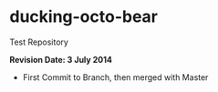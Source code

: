 ducking-octo-bear
=================

Test Repository

<b> Revision Date: 3 July 2014 </b>

<ul>
<li> First Commit to Branch, then merged with Master </li>
</ul>

